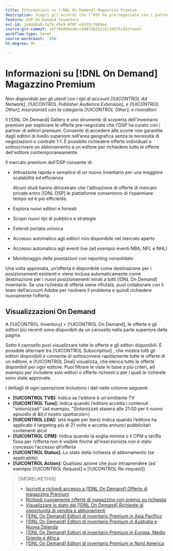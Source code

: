 ```yaml
---
title: Informazioni su [!DNL On Demand] Magazzino Premium
description: Scopri gli accordi che l’DSP ha pre-negoziato con i partner di pubblicazione premium.
feature: DSP On Demand Inventory
exl-id: 2e8dd4a0-7a7b-45e9-8f0f-e5435cf0d9ee
source-git-commit: 14f78b89dea8cc680756232c6116975c652feee5
workflow-type: tm+mt
source-wordcount: '456'
ht-degree: 0%

---
```


# Informazioni su [!DNL On Demand] Magazzino Premium

*Non disponibile per gli utenti con i tipi di account [!UICONTROL Ad Network], [!UICONTROL Publisher Audience Extension], e [!UICONTROL Other]; inserzionisti con la categoria [!UICONTROL Other]; e rivenditori*

Il [!DNL On Demand] Gallery è uno strumento di scoperta dell&#39;inventario premium per esplorare le offerte pre-negoziate che l&#39;DSP ha curato con i partner di editori premium. Consente di accedere alle scorte non garantite dagli editori di livello superiore nell’area geografica senza la necessità di negoziazioni o contratti 1:1. È possibile richiedere offerte individuali e sottoscrivere un abbonamento a un editore per richiedere tutte le offerte dell&#39;editore contemporaneamente.

Il mercato premium dell’DSP consente di:

* Attivazione rapida e semplice di un nuovo inventario per una maggiore scalabilità ed efficienza

   Alcuni studi hanno dimostrato che l&#39;attivazione di offerte di mercato private entro [!DNL DSP] le piattaforme consentono di risparmiare tempo ed è più efficiente.

* Esplora nuovi editori e formati

* Scopri nuovi tipi di pubblico e strategie

* Estendi portata univoca

* Accesso automatico agli editori non disponibile nel mercato aperto

* Accesso automatico agli eventi live (ad esempio eventi NBA, NFL e NHL)

* Monitoraggio delle prestazioni con reporting consolidato

Una volta approvata, un’offerta è disponibile come destinazione per i posizionamenti esistenti e viene inclusa automaticamente come destinazione per i nuovi posizionamenti mirati a tutti [!DNL On Demand] inventario. Se una richiesta di offerta viene rifiutata, puoi collaborare con il team dell’account Adobe per risolvere il problema e quindi richiedere nuovamente l’offerta.

## Visualizzazioni On Demand

A [!UICONTROL Inventory] > [!UICONTROL On Demand], le offerte e gli editori più recenti <!-- how recent? --> sono disponibili da un carosello nella parte superiore della pagina.

Sotto il carosello puoi visualizzare tutte le offerte e gli editori disponibili. È possibile alternare tra [!UICONTROL Subscription] , che mostra tutti gli editori disponibili e consente di sottoscrivere rapidamente tutte le offerte di un editore, e [!UICONTROL Deal] visualizza, che elenca tutte le offerte disponibili per ogni editore. Puoi filtrare le viste in base a più criteri, ad esempio per includere solo editori o offerte richiesti o per i quali le richieste sono state approvate.

I dettagli di ogni operazione includono i dati nelle colonne seguenti:

* **[!UICONTROL TVB]:** Indica se l&#39;editore è un&#39;emittente TV
* **[!UICONTROL Tune]:** Indica quando l’editore accetta i contenuti &quot;sintonizzati&quot; (ad esempio, &quot;Sintonizzati stasera alle 21:00 per il nuovo episodio di \&lt;*il nostro spettacolo*\>)
* **[!UICONTROL LDA]:** (età legale per bere) Indica quando l’editore ha applicato il targeting più di 21 volte e accetta annunci pubblicitari contenenti alcol
* **[!UICONTROL CPM]:** Indica quando la soglia minima o il CPM a tariffa fissa per l’offerta non è visibile finché all’inserzionista non è stato concesso l’accesso all’offerta
* **[!UICONTROL Status]:** Lo stato della richiesta di abbonamento (se applicabile)
* **[!UICONTROL Action]:** Qualsiasi azione che puoi intraprendere (ad esempio [!UICONTROL Request] o [!UICONTROL Re-request])

>[!MORELIKETHIS]
>
>* [Iscriviti e richiedi accesso a [!DNL On Demand] Offerte di magazzino Premium](on-demand-inventory-subscribe.md)
>* [Richiedi nuovamente offerte di magazzino con premio su richiesta](on-demand-inventory-rerequest.md)
>* [Visualizzare lo stato del [!DNL On Demand] Richieste di opportunità di vendita e abbonamenti](on-demand-inventory-view-status.md)
>* [[!DNL On Demand] Editori di inventario Premium in Asia Pacifico](on-demand-inventory-publishers-apac.md)
>* [[!DNL On Demand] Editori di inventario Premium in Australia e Nuova Zelanda](on-demand-inventory-publishers-anz.md)
>* [[!DNL On Demand] Editori di inventario Premium in Europa, Medio Oriente e Africa](on-demand-inventory-publishers-emea.md)
>* [[!DNL On Demand] Editori di inventario Premium in Nord America](on-demand-inventory-publishers-na.md)

